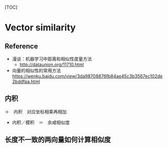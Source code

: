 [TOC]

# Vector similarity

## Reference
+ 漫谈：机器学习中距离和相似性度量方法
    + http://dataunion.org/11710.html
+ 向量的相似性的常用方法
    https://wenku.baidu.com/view/3da98708876fb84ae45c3b3567ec102de2bddfaa.html
    
## 内积
＋　内积　对应坐标相乘再相加
+ 内积／模积　＝　余咸相似度


## 长度不一致的两向量如何计算相似度